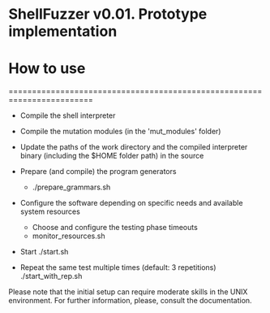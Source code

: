 # ShellFuzzer v0.01. Prototype implementation

# How to use
========================================================================

* Compile the shell interpreter

* Compile the mutation modules (in the 'mut_modules' folder)

* Update the paths of the work directory and the compiled interpreter binary (including the $HOME folder path) in the source

* Prepare (and compile) the program generators
	* ./prepare_grammars.sh


* Configure the software depending on specific needs and available system resources
	* Choose and configure the testing phase timeouts
	* monitor_resources.sh


* Start
./start.sh 

* Repeat the same test multiple times (default: 3 repetitions)
./start_with_rep.sh


Please note that the initial setup can require moderate skills in the UNIX environment. For further information, please, consult the documentation.

